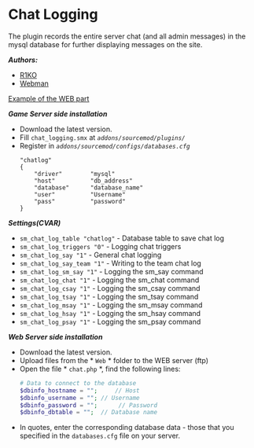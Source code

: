 # Chat Logging

The plugin records the entire server chat (and all admin messages) in the mysql database for further displaying messages on the site.

***Authors:***
* [R1KO](http://hlmod.ru/members/r1ko.35068/)
* [Webman](http://hlmod.ru/members/webman.43023/)

[Example of the WEB part](http://m4us.ru/chat.php)

***Game Server side installation***
- Download the latest version.
- Fill `chat_logging.smx` at *`addons/sourcemod/plugins/`*
- Register in *`addons/sourcemod/configs/databases.cfg`*
    ```
    "chatlog"
    {
    	"driver"		"mysql"
    	"host"			"db_address"
    	"database"		"database_name"
    	"user"			"Username"
    	"pass"			"password"
    }
    ```

***Settings(CVAR)***
- `sm_chat_log_table "chatlog"` - Database table to save chat log
- `sm_chat_log_triggers "0"` - Logging chat triggers
- `sm_chat_log_say "1"` - General chat logging
- `sm_chat_log_say_team "1"` - Writing to the team chat log
- `sm_chat_log_sm_say "1"` - Logging the sm_say command
- `sm_chat_log_chat "1"` - Logging the sm_chat command
- `sm_chat_log_csay "1"` - Logging the sm_csay command
- `sm_chat_log_tsay "1"` - Logging the sm_tsay command
- `sm_chat_log_msay "1"` - Logging the sm_msay command
- `sm_chat_log_hsay "1"` - Logging the sm_hsay command
- `sm_chat_log_psay "1"` - Logging the sm_psay command

***Web Server side installation***
- Download the latest version.
- Upload files from the * `Web` * folder to the WEB server (ftp)
- Open the file * `chat.php` *, find the following lines:
    ```php
    # Data to connect to the database
    $dbinfo_hostname = "";     // Host
    $dbinfo_username = ""; // Username
    $dbinfo_password = "";      // Password
    $dbinfo_dbtable = "";  // Database name
    ```
- In quotes, enter the corresponding database data - those that you specified in the `databases.cfg` file on your server.
